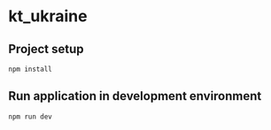 # kt_ukraine

## Project setup
```
npm install
```

## Run application in development environment

```
npm run dev
```
